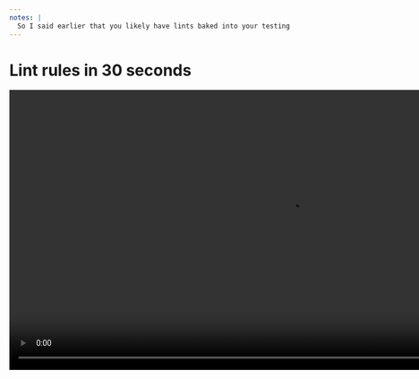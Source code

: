 ```yaml
---
notes: |
  So I said earlier that you likely have lints baked into your testing flow, when you submit a pull request you will likely have “broken the build” if your lints have failed. I think it’s an interesting thing that we’ve moved to be so rigid with linting in our daily development habits, it’s useful in some regard but it’s also a bit problematic. Linting is not a **functional** thing. You’re not testing functionality when you write a lint rule, you’re asking a program to read your code and tell you if it things it looks right or if it sees any mistakes. This is important because firstly it’s just a little computer program and it can get things wrong, and secondly linting rules **read** your **static** code, it doesn’t try to run anything so it can’t actually tell you when something is actually broken, it can just make suggestions when it things something doesn’t quite look right.
---
```


# Lint rules in 30 seconds

<video data-autoplay muted playsinline style="height: 500px;" src="/images/listening.webm"></video>
